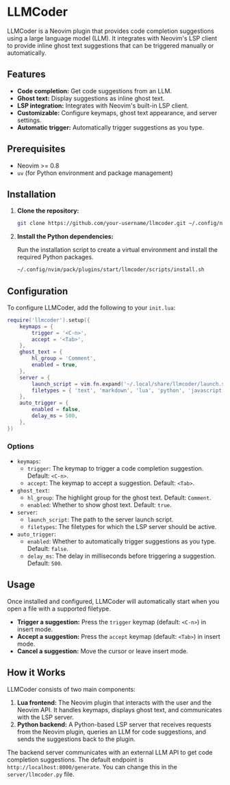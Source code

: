 # LLMCoder

LLMCoder is a Neovim plugin that provides code completion suggestions using a large language model (LLM). It integrates with Neovim's LSP client to provide inline ghost text suggestions that can be triggered manually or automatically.

## Features

-   **Code completion:** Get code suggestions from an LLM.
-   **Ghost text:** Display suggestions as inline ghost text.
-   **LSP integration:** Integrates with Neovim's built-in LSP client.
-   **Customizable:** Configure keymaps, ghost text appearance, and server settings.
-   **Automatic trigger:** Automatically trigger suggestions as you type.

## Prerequisites

-   Neovim >= 0.8
-   `uv` (for Python environment and package management)

## Installation

1.  **Clone the repository:**

    ```bash
    git clone https://github.com/your-username/llmcoder.git ~/.config/nvim/pack/plugins/start/llmcoder
    ```

2.  **Install the Python dependencies:**

    Run the installation script to create a virtual environment and install the required Python packages.

    ```bash
    ~/.config/nvim/pack/plugins/start/llmcoder/scripts/install.sh
    ```

## Configuration

To configure LLMCoder, add the following to your `init.lua`:

```lua
require('llmcoder').setup({
    keymaps = {
        trigger = '<C-n>',
        accept = '<Tab>',
    },
    ghost_text = {
        hl_group = 'Comment',
        enabled = true,
    },
    server = {
        launch_script = vim.fn.expand('~/.local/share/llmcoder/launch.sh'),
        filetypes = { 'text', 'markdown', 'lua', 'python', 'javascript', 'typescript' },
    },
    auto_trigger = {
        enabled = false,
        delay_ms = 500,
    },
})
```

### Options

-   `keymaps`:
    -   `trigger`: The keymap to trigger a code completion suggestion. Default: `<C-n>`.
    -   `accept`: The keymap to accept a suggestion. Default: `<Tab>`.
-   `ghost_text`:
    -   `hl_group`: The highlight group for the ghost text. Default: `Comment`.
    -   `enabled`: Whether to show ghost text. Default: `true`.
-   `server`:
    -   `launch_script`: The path to the server launch script.
    -   `filetypes`: The filetypes for which the LSP server should be active.
-   `auto_trigger`:
    -   `enabled`: Whether to automatically trigger suggestions as you type. Default: `false`.
    -   `delay_ms`: The delay in milliseconds before triggering a suggestion. Default: `500`.

## Usage

Once installed and configured, LLMCoder will automatically start when you open a file with a supported filetype.

-   **Trigger a suggestion:** Press the `trigger` keymap (default: `<C-n>`) in insert mode.
-   **Accept a suggestion:** Press the `accept` keymap (default: `<Tab>`) in insert mode.
-   **Cancel a suggestion:** Move the cursor or leave insert mode.

## How it Works

LLMCoder consists of two main components:

1.  **Lua frontend:** The Neovim plugin that interacts with the user and the Neovim API. It handles keymaps, displays ghost text, and communicates with the LSP server.
2.  **Python backend:** A Python-based LSP server that receives requests from the Neovim plugin, queries an LLM for code suggestions, and sends the suggestions back to the plugin.

The backend server communicates with an external LLM API to get code completion suggestions. The default endpoint is `http://localhost:8000/generate`. You can change this in the `server/llmcoder.py` file.
